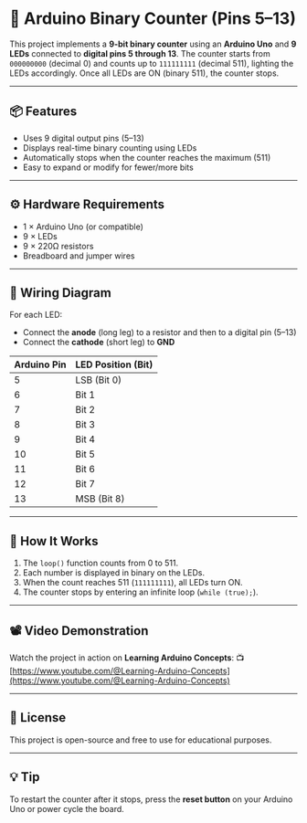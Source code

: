 # 🔢 Arduino Binary Counter (Pins 5–13)

This project implements a **9-bit binary counter** using an **Arduino Uno** and **9 LEDs** connected to **digital pins 5 through 13**. The counter starts from `000000000` (decimal 0) and counts up to `111111111` (decimal 511), lighting the LEDs accordingly. Once all LEDs are ON (binary 511), the counter stops.

---

## 📦 Features

- Uses 9 digital output pins (5–13)
- Displays real-time binary counting using LEDs
- Automatically stops when the counter reaches the maximum (511)
- Easy to expand or modify for fewer/more bits

---

## ⚙️ Hardware Requirements

- 1 × Arduino Uno (or compatible)
- 9 × LEDs
- 9 × 220Ω resistors
- Breadboard and jumper wires

---

## 🔌 Wiring Diagram

For each LED:
- Connect the **anode** (long leg) to a resistor and then to a digital pin (5–13)
- Connect the **cathode** (short leg) to **GND**

| Arduino Pin | LED Position (Bit) |
|-------------|--------------------|
| 5           | LSB (Bit 0)        |
| 6           | Bit 1              |
| 7           | Bit 2              |
| 8           | Bit 3              |
| 9           | Bit 4              |
| 10          | Bit 5              |
| 11          | Bit 6              |
| 12          | Bit 7              |
| 13          | MSB (Bit 8)        |

---

## 🧠 How It Works

1. The `loop()` function counts from 0 to 511.
2. Each number is displayed in binary on the LEDs.
3. When the count reaches 511 (`111111111`), all LEDs turn ON.
4. The counter stops by entering an infinite loop (`while (true);`).

---

## 📽️ Video Demonstration

Watch the project in action on **Learning Arduino Concepts**:
📺 [https://www.youtube.com/@Learning-Arduino-Concepts](https://www.youtube.com/@Learning-Arduino-Concepts)

---

## 📝 License

This project is open-source and free to use for educational purposes.

---

## 💡 Tip

To restart the counter after it stops, press the **reset button** on your Arduino Uno or power cycle the board.
